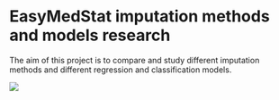 # EasyMedStat imputation methods and models research
The aim of this project is to compare and study different imputation methods and different regression and classification models.

![]((https://github.com/SamLB9/EMS_research_imputation-models/blob/main/Untitled%20Diagram1687421396454.drawio.png)https://github.com/SamLB9/EMS_research_imputation-models/blob/main/Untitled%20Diagram-1687421396454.drawio.png)
